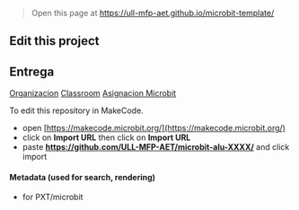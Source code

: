 
> Open this page at <https://ull-mfp-aet.github.io/microbit-template/>

## Edit this project
## Entrega
[Organizacion](https://github.com/ull-mfp-aet-2324-alu0100099904)
[Classroom](https://classroom.github.com/classrooms/149103967-ull-mfp-aet-2324-alu0100099904)
[Asignacion Microbit](https://classroom.github.com/classrooms/149103967-ull-mfp-aet-2324-alu0100099904/assignments/tema-3-microbit)

To edit this repository in MakeCode.

* open [https://makecode.microbit.org/](https://makecode.microbit.org/)
* click on **Import URL** then click on **Import URL**
* paste **https://github.com/ULL-MFP-AET/microbit-alu-XXXX/** and click import

#### Metadata (used for search, rendering)

* for PXT/microbit


<script src="https://makecode.com/gh-pages-embed.js">
</script>
<script>makeCodeRender("{{ site.makecode.home_url }}", "{{ site.github.owner_name }}/{{ site.github.repository_name }}");
</script>
